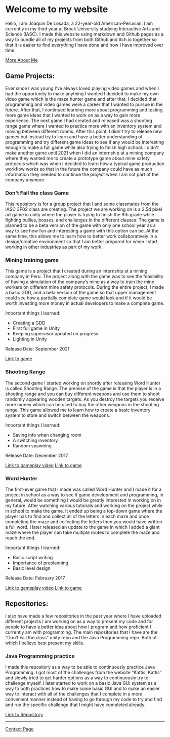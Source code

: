 # Welcome to my website

Hello, I am Joaquin De Losada, a 22-year-old American-Peruvian. I am currently in my third year at Brock University studying Interactive Arts and Science (IASC). I made this website using markdown and Github pages as a way to bundle all of my projects from both Github and Itch.io together so that it is easier to find everything I have done and how I have improved over time.

[More About Me](https://montainproductions.github.io/Joaquin.github.io/About)

## Game Projects:

Ever since I was young I've always loved playing video games and when I had the opportunity to make anything I wanted I decided to make my own video game which is the maze hunter game and after that, I decided that programming and video games were a career that I wanted to pursue in the future. After that, I continued learning more about programming and testing more game ideas that I wanted to work on as a way to gain more experience. The next game I had created and released was a shooting range game where I wanted to practice more with an inventory system and moving between different rooms. After this point, I didn't try to release new games but instead try to learn and have a better understanding of programming and try different game ideas to see if any would be interesting enough to make a full game while also trying to finish high school. I didn't make another game until 2021 when I did an internship at a mining company where they wanted me to create a prototype game about mine safety protocols which was when I decided to learn how a typical game production workflow works so that in the future the company could have as much information they needed to continue the project when I am not part of the company anymore.


### Don't Fail the class Game

This repository is for a group project that I and some classmates from the IASC 3F02 class are creating. The project we are working on is a 2.5d pixel art game in unity where the player is trying to finish the 9th grade while fighting bullies, bosses, and challenges in the different classes. The game is planned to be a beta version of the game with only one school year as a way to see how fun and interesting a game with this option can be. At the same time, this allows me to learn how to better work collaboratively in a design/creative environment so that I am better prepared for when I start working in other industries as part of my work.

### Mining training game

This game is a project that I created during an internship at a mining company in Peru. The project along with the game was to see the feasibility of having a simulation of the company’s mine as a way to train the mine workers on different mine safety protocols. During the entire project, I made a basic GDD, and a beta version of the game so that upper management could see how a partially complete game would look and if it would be worth investing more money in actual developers to make a complete game.

Important things I learned:

- Creating a GDD
- First full game in Unity
- Keeping supervisor updated on progress
- Lighting in Unity

Release Date: September 2021

[Link to game](https://montain-productions.itch.io/untitled-safty-mining-game)

### Shooting Range

The second game I started working on shortly after releasing Word Hunter is called Shooting Range. The premise of the game is that the player is in a shooting range and you can buy different weapons and use them to shoot randomly appearing wooden targets. As you destroy the targets you receive more money which can be used to buy the other weapons in the shooting range. This game allowed me to learn how to create a basic inventory system to store and switch between the weapons.

Important things I learned:
- Saving info when changing room
- A switching inventory
- Random spawning

Release Date: December 2017

[Link to gameplay video](https://youtu.be/whS7SdlDpFc)
[Link to game](https://montain-productions.itch.io/shooting-range)

### Word Hunter

The first-ever game that I made was called Word Hunter and I made it for a project in school as a way to see if game development and programming, in general, would be something I would be greatly interested in working on in my future. After watching various tutorials and working on the project while in school to make the game. It ended up being a top-down game where the player has to find and collect all of the letters in each maze and once completing the maze and collecting the letters then you would have written a full word. I later released an update to the game in which I added a giant maze where the player can take multiple routes to complete the maze and reach the end.

Important things I learned:
- Basic script writing
- Importance of preplanning
- Basic level design

Release Date: February 2017

[Link to gameplay video](https://youtu.be/s2AL4so64vw)
[Link to game](https://montain-productions.itch.io/word-hunter)


## Repositories:

I also have made a few repositories in the past year where I have uploaded different projects I am working on as a way to present my code and for people to have a better idea about how I program and how proficient I currently am with programming. The main repositories that I have are the “Don’t Fail the class” unity repo and the Java Programming repo. Both of which I believe best present my skills.

### Java Programming practice

I made this repository as a way to be able to continuously practice Java Programming. I got most of the challenges from the website “Kattis, Kattis” and slowly tried to get harder options as a way to continuously try to challenge myself. I later started to work on a basic Java GUI system as a way to both practices how to make some basic GUI and to make an easier way to interact with all of the challenges that I complete in a more convenient manner instead of having to go through my code to try and find and run the specific challenge that I might have completed already.

[Link to Repository](https://github.com/Montainproductions/Java-Programming-Practice)

---

[Contact Page](https://montainproductions.github.io/Joaquin.github.io/Contact_Me)
